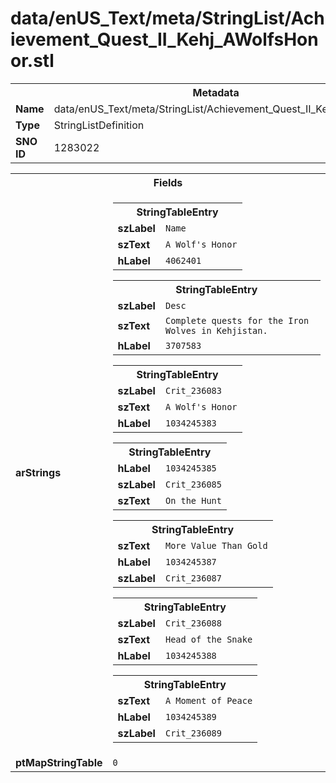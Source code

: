 <h1>data/enUS_Text/meta/StringList/Achievement_Quest_II_Kehj_AWolfsHonor.stl</h1><table><tr><th colspan="100%">Metadata</th></tr><tr><td><b>Name</b></td><td>data/enUS_Text/meta/StringList/Achievement_Quest_II_Kehj_AWolfsHonor.stl</td></tr><tr><td><b>Type</b></td><td>StringListDefinition</td></tr><tr><td><b>SNO ID</b></td><td>1283022</td></tr></table>

<table><tr><th colspan="100%">Fields</th></tr><tr><td><b>arStrings</b></td><td><table><tr><th colspan="100%">StringTableEntry</th></tr><tr><td><b>szLabel</b></td><td><code>Name</code></td></tr><tr><td><b>szText</b></td><td><code>A Wolf's Honor</code></td></tr><tr><td><b>hLabel</b></td><td><code>4062401</code></td></tr></table>


<table><tr><th colspan="100%">StringTableEntry</th></tr><tr><td><b>szLabel</b></td><td><code>Desc</code></td></tr><tr><td><b>szText</b></td><td><code>Complete quests for the Iron Wolves in Kehjistan.</code></td></tr><tr><td><b>hLabel</b></td><td><code>3707583</code></td></tr></table>


<table><tr><th colspan="100%">StringTableEntry</th></tr><tr><td><b>szLabel</b></td><td><code>Crit_236083</code></td></tr><tr><td><b>szText</b></td><td><code>A Wolf's Honor</code></td></tr><tr><td><b>hLabel</b></td><td><code>1034245383</code></td></tr></table>


<table><tr><th colspan="100%">StringTableEntry</th></tr><tr><td><b>hLabel</b></td><td><code>1034245385</code></td></tr><tr><td><b>szLabel</b></td><td><code>Crit_236085</code></td></tr><tr><td><b>szText</b></td><td><code>On the Hunt</code></td></tr></table>


<table><tr><th colspan="100%">StringTableEntry</th></tr><tr><td><b>szText</b></td><td><code>More Value Than Gold</code></td></tr><tr><td><b>hLabel</b></td><td><code>1034245387</code></td></tr><tr><td><b>szLabel</b></td><td><code>Crit_236087</code></td></tr></table>


<table><tr><th colspan="100%">StringTableEntry</th></tr><tr><td><b>szLabel</b></td><td><code>Crit_236088</code></td></tr><tr><td><b>szText</b></td><td><code>Head of the Snake</code></td></tr><tr><td><b>hLabel</b></td><td><code>1034245388</code></td></tr></table>


<table><tr><th colspan="100%">StringTableEntry</th></tr><tr><td><b>szText</b></td><td><code>A Moment of Peace</code></td></tr><tr><td><b>hLabel</b></td><td><code>1034245389</code></td></tr><tr><td><b>szLabel</b></td><td><code>Crit_236089</code></td></tr></table>


</td></tr><tr><td><b>ptMapStringTable</b></td><td><code>0</code></td></tr></table>

